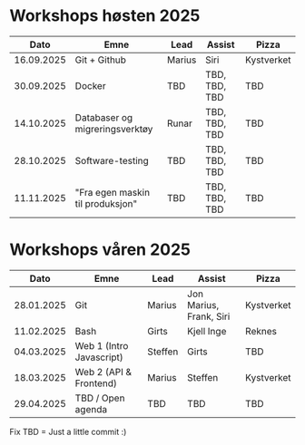 # Workshops høsten 2025

| Dato       | Emne                             | Lead       | Assist                     | Pizza       |
|------------|----------------------------------|------------|----------------------------|-------------|
| 16.09.2025 | Git + Github                     | Marius     | Siri                       | Kystverket  |
| 30.09.2025 | Docker                           | TBD        | TBD, TBD, TBD              | TBD         |
| 14.10.2025 | Databaser og migreringsverktøy   | Runar      | TBD, TBD, TBD              | TBD         |
| 28.10.2025 | Software-testing                 | TBD        | TBD, TBD, TBD              | TBD         |
| 11.11.2025 | "Fra egen maskin til produksjon" | TBD        | TBD, TBD, TBD              | TBD         |


# Workshops våren 2025

| Dato       | Emne                        | Lead       | Assist                     | Pizza       |
|------------|-----------------------------|------------|----------------------------|-------------|
| 28.01.2025 | Git                         | Marius     | Jon Marius, Frank, Siri    | Kystverket  |
| 11.02.2025 | Bash                        | Girts      | Kjell Inge                 | Reknes      |
| 04.03.2025 | Web 1 (Intro Javascript)    | Steffen    | Girts                      | TBD         |
| 18.03.2025 | Web 2 (API & Frontend)      | Marius     | Steffen                    | Kystverket  |
| 29.04.2025 | TBD / Open agenda           | TBD        | TBD                        | TBD         |



Fix TBD = Just a little commit :)
